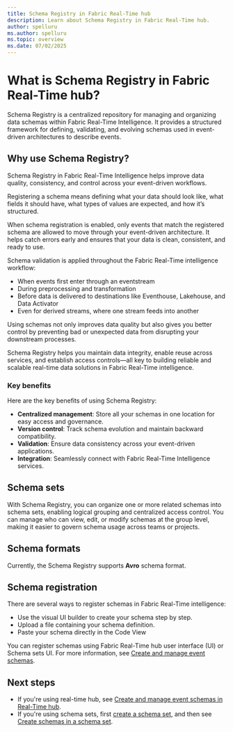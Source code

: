 ```yaml
---
title: Schema Registry in Fabric Real-Time hub
description: Learn about Schema Registry in Fabric Real-Time hub. 
author: spelluru
ms.author: spelluru
ms.topic: overview
ms.date: 07/02/2025
---
```


# What is Schema Registry in Fabric Real-Time hub? 

Schema Registry is a centralized repository for managing and organizing data schemas within Fabric Real-Time Intelligence. It provides a structured framework for defining, validating, and evolving schemas used in event-driven architectures to describe events.

## Why use Schema Registry?
Schema Registry in Fabric Real-Time Intelligence helps improve data quality, consistency, and control across your event-driven workflows. 

Registering a schema means defining what your data should look like, what fields it should have, what types of values are expected, and how it’s structured. 

When schema registration is enabled, only events that match the registered schema are allowed to move through your event-driven architecture. It helps catch errors early and ensures that your data is clean, consistent, and ready to use. 

Schema validation is applied throughout the Fabric Real-Time intelligence workflow: 

- When events first enter through an eventstream 
- During preprocessing and transformation 
- Before data is delivered to destinations like Eventhouse, Lakehouse, and Data Activator 
- Even for derived streams, where one stream feeds into another 

Using schemas not only improves data quality but also gives you better control by preventing bad or unexpected data from disrupting your downstream processes. 

Schema Registry helps you maintain data integrity, enable reuse across services, and establish access controls—all key to building reliable and scalable real-time data solutions in Fabric Real-Time intelligence. 

### Key benefits
Here are the key benefits of using Schema Registry: 

- **Centralized management**: Store all your schemas in one location for easy access and governance.
- **Version control**: Track schema evolution and maintain backward compatibility.
- **Validation**: Ensure data consistency across your event-driven applications.
- **Integration**: Seamlessly connect with Fabric Real-Time Intelligence services.

## Schema sets
With Schema Registry, you can organize one or more related schemas into schema sets, enabling logical grouping and centralized access control. You can manage who can view, edit, or modify schemas at the group level, making it easier to govern schema usage across teams or projects. 

## Schema formats
Currently, the Schema Registry supports **Avro** schema format.

## Schema registration
There are several ways to register schemas in Fabric Real-Time intelligence: 

- Use the visual UI builder to create your schema step by step.
- Upload a file containing your schema definition.
- Paste your schema directly in the Code View 

You can register schemas using Fabric Real-Time hub user interface (UI) or Schema sets UI. For more information, see [Create and manage event schemas](create-manage-event-schema.md). 
 

## Next steps
- If you're using real-time hub, see [Create and manage event schemas in Real-Time hub](../../real-time-hub/add-event-schema.md).
- If you're using schema sets, first [create a schema set](create-manage-event-schema-sets.md), and then see [Create schemas in a schema set](create-manage-event-schemas.md).

